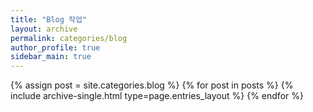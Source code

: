 ```yaml
---
title: "Blog 작업"
layout: archive
permalink: categories/blog
author_profile: true
sidebar_main: true
---
```


{% assign post = site.categories.blog %}
{% for post in posts %} {% include archive-single.html type=page.entries_layout %} {% endfor %}